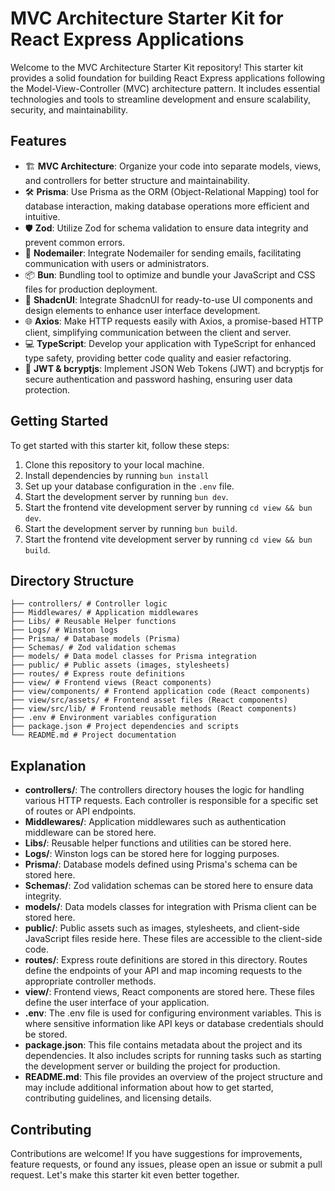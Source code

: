 # MVC Architecture Starter Kit for React Express Applications

Welcome to the MVC Architecture Starter Kit repository! This starter kit provides a solid foundation for building React Express applications following the Model-View-Controller (MVC) architecture pattern. It includes essential technologies and tools to streamline development and ensure scalability, security, and maintainability.

## Features

- 🏗️ **MVC Architecture**: Organize your code into separate models, views, and controllers for better structure and maintainability.
- 🛠️ **Prisma**: Use Prisma as the ORM (Object-Relational Mapping) tool for database interaction, making database operations more efficient and intuitive.
- 🛡️ **Zod**: Utilize Zod for schema validation to ensure data integrity and prevent common errors.
- 📧 **Nodemailer**: Integrate Nodemailer for sending emails, facilitating communication with users or administrators.
- 📦 **Bun**: Bundling tool to optimize and bundle your JavaScript and CSS files for production deployment.
- 🎨 **ShadcnUI**: Integrate ShadcnUI for ready-to-use UI components and design elements to enhance user interface development.
- 🌐 **Axios**: Make HTTP requests easily with Axios, a promise-based HTTP client, simplifying communication between the client and server.
- 💻 **TypeScript**: Develop your application with TypeScript for enhanced type safety, providing better code quality and easier refactoring.
- 🔐 **JWT & bcryptjs**: Implement JSON Web Tokens (JWT) and bcryptjs for secure authentication and password hashing, ensuring user data protection.

## Getting Started

To get started with this starter kit, follow these steps:

1. Clone this repository to your local machine.
2. Install dependencies by running `bun install`
3. Set up your database configuration in the `.env` file.
4. Start the development server by running `bun dev`.
5. Start the frontend vite development server by running `cd view && bun dev`.
6. Start the development server by running `bun build`.
7. Start the frontend vite development server by running `cd view && bun build`.

## Directory Structure

```
├── controllers/ # Controller logic
├── Middlewares/ # Application middlewares
├── Libs/ # Reusable Helper functions
├── Logs/ # Winston logs
├── Prisma/ # Database models (Prisma)
├── Schemas/ # Zod validation schemas
├── models/ # Data model classes for Prisma integration
├── public/ # Public assets (images, stylesheets)
├── routes/ # Express route definitions
├── view/ # Frontend views (React components)
├── view/components/ # Frontend application code (React components)
├── view/src/assets/ # Frontend asset files (React components)
├── view/src/lib/ # Frontend reusable methods (React components)
├── .env # Environment variables configuration
├── package.json # Project dependencies and scripts
└── README.md # Project documentation
```

## Explanation

- **controllers/**: The controllers directory houses the logic for handling various HTTP requests. Each controller is responsible for a specific set of routes or API endpoints.
- **Middlewares/**: Application middlewares such as authentication middleware can be stored here.
- **Libs/**: Reusable helper functions and utilities can be stored here.
- **Logs/**: Winston logs can be stored here for logging purposes.
- **Prisma/**: Database models defined using Prisma's schema can be stored here.
- **Schemas/**: Zod validation schemas can be stored here to ensure data integrity.
- **models/**: Data models classes for integration with Prisma client can be stored here.
- **public/**: Public assets such as images, stylesheets, and client-side JavaScript files reside here. These files are accessible to the client-side code.
- **routes/**: Express route definitions are stored in this directory. Routes define the endpoints of your API and map incoming requests to the appropriate controller methods.
- **view/**: Frontend views, React components are stored here. These files define the user interface of your application.
- **.env**: The .env file is used for configuring environment variables. This is where sensitive information like API keys or database credentials should be stored.
- **package.json**: This file contains metadata about the project and its dependencies. It also includes scripts for running tasks such as starting the development server or building the project for production.
- **README.md**: This file provides an overview of the project structure and may include additional information about how to get started, contributing guidelines, and licensing details.

## Contributing

Contributions are welcome! If you have suggestions for improvements, feature requests, or found any issues, please open an issue or submit a pull request. Let's make this starter kit even better together.
